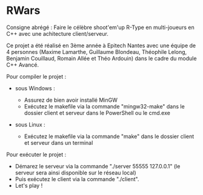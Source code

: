 # RWars
Consigne abrégé : Faire le célèbre shoot'em'up R-Type en multi-joueurs en C++ avec une achitecture client/serveur.

Ce projet a été réalisé en 3ème année à Epitech Nantes avec une équipe de 4 personnes (Maxime Lamarthe, Guillaume Blondeau, Théophile Lelong, Benjamin Couillaud, Romain Allée et Théo Ardouin) dans le cadre du module C++ Avancé.

Pour compiler le projet :
- sous Windows :
    - Assurez de bien avoir installé MinGW
    - Exécutez le makefile via la commande "mingw32-make" dans le dossier client et serveur dans le PowerShell ou le cmd.exe

- sous Linux :
    - Exécutez le makefile via la commande "make" dans le dossier client et serveur dans un terminal


Pour exécuter le projet :
- Démarez le serveur via la commande "./server 55555 127.0.0.1" (le serveur sera ainsi disponible sur le réseau local)
- Puis exécutez le client via la commande "./client".
- Let's play !

